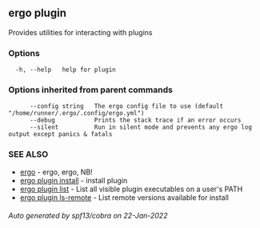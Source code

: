 ## ergo plugin

Provides utilities for interacting with plugins

### Options

```
  -h, --help   help for plugin
```

### Options inherited from parent commands

```
      --config string   The ergo config file to use (default "/home/runner/.ergo/.config/ergo.yml")
      --debug           Prints the stack trace if an error occurs
      --silent          Run in silent mode and prevents any ergo log output except panics & fatals
```

### SEE ALSO

* [ergo](ergo.md)	 - ergo, ergo, NB!
* [ergo plugin install](ergo_plugin_install.md)	 - install plugin
* [ergo plugin list](ergo_plugin_list.md)	 - List all visible plugin executables on a user's PATH
* [ergo plugin ls-remote](ergo_plugin_ls-remote.md)	 - List remote versions available for install

###### Auto generated by spf13/cobra on 22-Jan-2022
